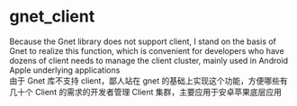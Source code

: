 # gnet_client

Because the Gnet library does not support client, I stand on the basis of Gnet to realize this function, which is convenient for developers who have dozens of client needs to manage the client cluster, mainly used in Android Apple underlying applications  
由于 Gnet 库不支持 client，鄙人站在 gnet 的基础上实现这个功能，方便哪些有几十个 Client 的需求的开发者管理 Client 集群，主要应用于安卓苹果底层应用
